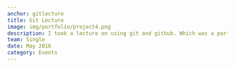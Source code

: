 ```yaml
---
anchor: gitlecture
title: Git Lecture
image: img/portfolio/project4.png
description: I took a lecture on using git and github. Which was a part of SnT summer workshops of IIT Kanpur. This was the largest lecture I have taken till now. About 100+ people attended this lecture. <a href="https://www.facebook.com/media/set/?set=a.542618692591305.1073741854.234540613399116">Photos of the lecture.</a>
team: Single
date: May 2016
category: Events
---
```

